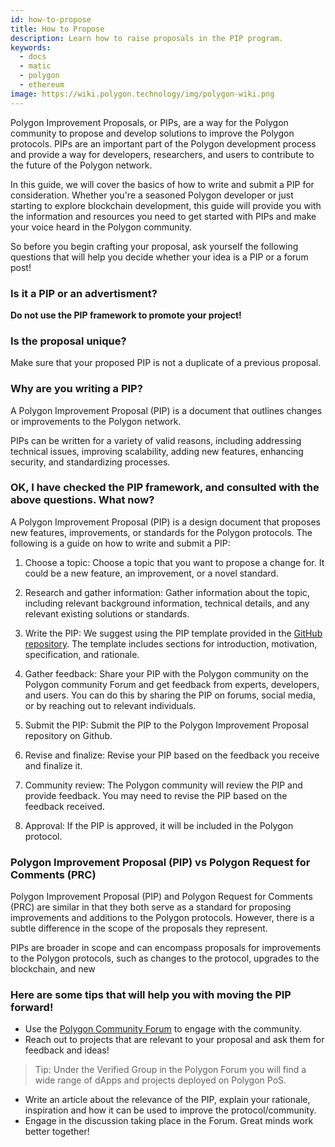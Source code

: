 ```yaml
---
id: how-to-propose
title: How to Propose
description: Learn how to raise proposals in the PIP program.
keywords:
  - docs
  - matic
  - polygon
  - ethereum
image: https://wiki.polygon.technology/img/polygon-wiki.png
---
```


Polygon Improvement Proposals, or PIPs, are a way for the Polygon community
to propose and develop solutions to improve the Polygon protocols. PIPs are
an important part of the Polygon development process and provide a way for
developers, researchers, and users to contribute to the future of the Polygon
network.

In this guide, we will cover the basics of how to write and submit a PIP for
consideration. Whether you're a seasoned Polygon developer or just starting to
explore blockchain development, this guide will provide you with the information
and resources you need to get started with PIPs and make your voice heard in the
Polygon community.

So before you begin crafting your proposal, ask yourself the following questions
that will help you decide whether your idea is a PIP or a forum post!

### Is it a PIP or an advertisment?

**Do not use the PIP framework to promote your project!**

### Is the proposal unique?

Make sure that your proposed PIP is not a duplicate of a previous proposal.

### Why are you writing a PIP?

A Polygon Improvement Proposal (PIP) is a document that outlines changes or
improvements to the Polygon network.

PIPs can be written for a variety of valid reasons, including addressing technical
issues, improving scalability, adding new features, enhancing security, and standardizing
processes.

### OK, I have checked the PIP framework, and consulted with the above questions. What now?

A Polygon Improvement Proposal (PIP) is a design document that proposes new features,
improvements, or standards for the Polygon protocols. The following is a guide on how
to write and submit a PIP:

1. Choose a topic: Choose a topic that you want to propose a change for. It could be a
   new feature, an improvement, or a novel standard.

2. Research and gather information: Gather information about the topic, including relevant
   background information, technical details, and any relevant existing solutions or standards.

3. Write the PIP: We suggest using the PIP template provided in the
   [GitHub repository](https://github.com/maticnetwork/Polygon-Improvement-Proposals).
   The template includes sections for introduction, motivation, specification, and rationale.

4. Gather feedback: Share your PIP with the Polygon community on the Polygon community Forum
   and get feedback from experts, developers, and users. You can do this by sharing the PIP
   on forums, social media, or by reaching out to relevant individuals.

5. Submit the PIP: Submit the PIP to the Polygon Improvement Proposal repository on Github.

6. Revise and finalize: Revise your PIP based on the feedback you receive and finalize it.

7. Community review: The Polygon community will review the PIP and provide feedback. You
   may need to revise the PIP based on the feedback received.

8. Approval: If the PIP is approved, it will be included in the Polygon protocol.

### Polygon Improvement Proposal (PIP) vs Polygon Request for Comments (PRC)

Polygon Improvement Proposal (PIP) and Polygon Request for Comments (PRC) are similar in
that they both serve as a standard for proposing improvements and additions to the Polygon
protocols. However, there is a subtle difference in the scope of the proposals they represent.

PIPs are broader in scope and can encompass proposals for improvements to the Polygon protocols,
such as changes to the protocol, upgrades to the blockchain, and new

### Here are some tips that will help you with moving the PIP forward!

- Use the [Polygon Community Forum](https://forum.polygon.technology/) to engage with the community.
- Reach out to projects that are relevant to your proposal and ask them for feedback and ideas!

> Tip: Under the Verified Group in the Polygon Forum you will find a wide range of dApps and projects deployed on Polygon PoS.

- Write an article about the relevance of the PIP, explain your rationale, inspiration and how it can be used to improve the protocol/community.
- Engage in the discussion taking place in the Forum. Great minds work better together!
